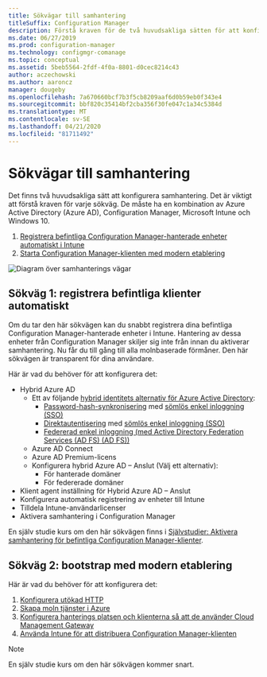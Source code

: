 ```yaml
---
title: Sökvägar till samhantering
titleSuffix: Configuration Manager
description: Förstå kraven för de två huvudsakliga sätten för att konfigurera samhantering.
ms.date: 06/27/2019
ms.prod: configuration-manager
ms.technology: configmgr-comanage
ms.topic: conceptual
ms.assetid: 5beb5564-2fdf-4f0a-8801-d0cec8214c43
author: aczechowski
ms.author: aaroncz
manager: dougeby
ms.openlocfilehash: 7a670660bcf7b3f5cb8209aaf6d0b59eb0f343e4
ms.sourcegitcommit: bbf820c35414bf2cba356f30fe047c1a34c5384d
ms.translationtype: MT
ms.contentlocale: sv-SE
ms.lasthandoff: 04/21/2020
ms.locfileid: "81711492"
---
```

# <a name="paths-to-co-management"></a>Sökvägar till samhantering

Det finns två huvudsakliga sätt att konfigurera samhantering. Det är viktigt att förstå kraven för varje sökväg. De måste ha en kombination av Azure Active Directory (Azure AD), Configuration Manager, Microsoft Intune och Windows 10. 

1. [Registrera befintliga Configuration Manager-hanterade enheter automatiskt i Intune](#bkmk_path1)  
2. [Starta Configuration Manager-klienten med modern etablering](#bkmk_path2)  

![Diagram över samhanterings vägar](media/co-management-paths.png)



## <a name="path-1-auto-enroll-existing-clients"></a><a name="bkmk_path1"></a>Sökväg 1: registrera befintliga klienter automatiskt

Om du tar den här sökvägen kan du snabbt registrera dina befintliga Configuration Manager-hanterade enheter i Intune. Hantering av dessa enheter från Configuration Manager skiljer sig inte från innan du aktiverar samhantering. Nu får du till gång till alla molnbaserade förmåner. Den här sökvägen är transparent för dina användare.

Här är vad du behöver för att konfigurera det:
- Hybrid Azure AD
    - Ett av följande [hybrid identitets alternativ för Azure Active Directory](https://docs.microsoft.com/azure/active-directory/hybrid/plan-connect-user-signin):  
       - [Password-hash-synkronisering](https://docs.microsoft.com/azure/active-directory/hybrid/plan-connect-user-signin#password-hash-synchronization) med [sömlös enkel inloggning (SSO)](https://docs.microsoft.com/azure/active-directory/hybrid/how-to-connect-sso)
       - [Direktautentisering](https://docs.microsoft.com/azure/active-directory/hybrid/how-to-connect-pta) med [sömlös enkel inloggning (SSO)](https://docs.microsoft.com/azure/active-directory/hybrid/how-to-connect-sso)
       - [Federerad enkel inloggning (med Active Directory Federation Services (AD FS) (AD FS))](https://docs.microsoft.com/azure/active-directory/hybrid/plan-connect-user-signin#federation-that-uses-a-new-or-existing-farm-with-ad-fs-in-windows-server-2012-r2)
    - Azure AD Connect
    - Azure AD Premium-licens
    - Konfigurera hybrid Azure AD – Anslut (Välj ett alternativ):
        - För hanterade domäner
        - För federerade domäner
- Klient agent inställning för Hybrid Azure AD – Anslut
- Konfigurera automatisk registrering av enheter till Intune
- Tilldela Intune-användarlicenser
- Aktivera samhantering i Configuration Manager

En själv studie kurs om den här sökvägen finns i [Självstudier: Aktivera samhantering för befintliga Configuration Manager-klienter](tutorial-co-manage-clients.md).



## <a name="path-2-bootstrap-with-modern-provisioning"></a><a name="bkmk_path2"></a>Sökväg 2: bootstrap med modern etablering

Här är vad du behöver för att konfigurera det:

1. [Konfigurera utökad HTTP](../core/plan-design/hierarchy/enhanced-http.md)  
2. [Skapa moln tjänster i Azure](../core/servers/deploy/configure/azure-services-wizard.md)  
3. [Konfigurera hanterings platsen och klienterna så att de använder Cloud Management Gateway](../core/clients/manage/cmg/setup-cloud-management-gateway.md)  
4. [Använda Intune för att distribuera Configuration Manager-klienten](how-to-prepare-Win10.md)  

> [!Note]  
> En själv studie kurs om den här sökvägen kommer snart.


